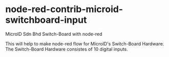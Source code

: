 # node-red-contrib-microid-switchboard-input
MicroID Sdn Bhd Switch-Board with node-red

This will help to make node-red flow for MicroID's Switch-Board Hardware.
The Switch-Board Hardware consistes of 10 digital inputs.
